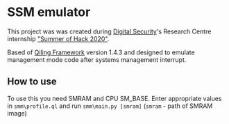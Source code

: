 
# SSM emulator

This project was was created during  [Digital Security](https://github.com/DSecurity)'s Research Centre internship ["Summer of Hack 2020"](https://dsec.ru/about/summerofhack/).

Based of [Qiling Framework](https://github.com/qilingframework/qiling) version 1.4.3 and designed to emulate management mode code after systems management interrupt.

## How to use

To use this you need SMRAM and CPU SM_BASE. Enter appropriate values in `smm\profile.ql` and run `smm\main.py [smram]` (`smram` - path of SMRAM image)


